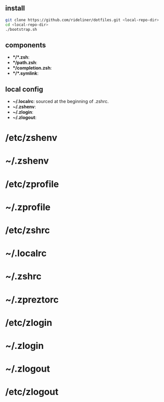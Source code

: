 

## install

```sh
git clone https://github.com/rideliner/dotfiles.git <local-repo-dir>
cd <local-repo-dir>
./bootstrap.sh
```

## components

- **\*/*\.zsh**:
- **\*/path.zsh**:
- **\*/completion.zsh**:
- **\*/\*.symlink**:

## local config

- **~/.localrc**: sourced at the beginning of .zshrc.
- **~/.zshenv**:
- **~/.zlogin**:
- **~/.zlogout**:

# /etc/zshenv
# ~/.zshenv
# /etc/zprofile
# ~/.zprofile
# /etc/zshrc
# ~/.localrc
# ~/.zshrc
# ~/.zpreztorc
# /etc/zlogin
# ~/.zlogin
# ~/.zlogout
# /etc/zlogout
